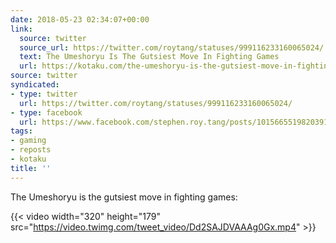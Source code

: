 ```yaml
---
date: 2018-05-23 02:34:07+00:00
link:
  source: twitter
  source_url: https://twitter.com/roytang/statuses/999116233160065024/
  text: The Umeshoryu Is The Gutsiest Move In Fighting Games
  url: https://kotaku.com/the-umeshoryu-is-the-gutsiest-move-in-fighting-games-1826232577
source: twitter
syndicated:
- type: twitter
  url: https://twitter.com/roytang/statuses/999116233160065024/
- type: facebook
  url: https://www.facebook.com/stephen.roy.tang/posts/10156655198203912
tags:
- gaming
- reposts
- kotaku
title: ''
---
```


The Umeshoryu is the gutsiest move in fighting games: 

{{< video width="320" height="179" src="https://video.twimg.com/tweet_video/Dd2SAJDVAAAg0Gx.mp4" >}}